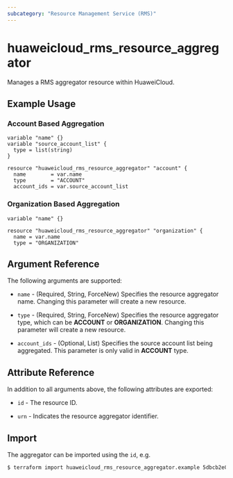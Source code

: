 ```yaml
---
subcategory: "Resource Management Service (RMS)"
---
```


# huaweicloud_rms_resource_aggregator

Manages a RMS aggregator resource within HuaweiCloud.

## Example Usage

### Account Based Aggregation

```hcl
variable "name" {}
variable "source_account_list" {
  type = list(string)
}

resource "huaweicloud_rms_resource_aggregator" "account" {
  name        = var.name
  type        = "ACCOUNT"
  account_ids = var.source_account_list
```

### Organization Based Aggregation

```hcl
variable "name" {}

resource "huaweicloud_rms_resource_aggregator" "organization" {
  name = var.name
  type = "ORGANIZATION"
```

## Argument Reference

The following arguments are supported:

* `name` - (Required, String, ForceNew) Specifies the resource aggregator name.
  Changing this parameter will create a new resource.

* `type` - (Required, String, ForceNew) Specifies the resource aggregator type, which can be **ACCOUNT** or **ORGANIZATION**.
  Changing this parameter will create a new resource.

* `account_ids` - (Optional, List) Specifies the source account list being aggregated.
  This parameter is only valid in **ACCOUNT** type.

## Attribute Reference

In addition to all arguments above, the following attributes are exported:

* `id` - The resource ID.

* `urn` - Indicates the resource aggregator identifier.

## Import

The aggregator can be imported using the `id`, e.g.

```bash
$ terraform import huaweicloud_rms_resource_aggregator.example 5dbcb2e0804f46cfabea2a6a1a68b0ae
```
